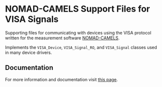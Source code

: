 # NOMAD-CAMELS Support Files for VISA Signals

Supporting files for communicating with devices using the VISA protocol written for the measurement software [NOMAD-CAMELS](https://fau-lap.github.io/NOMAD-CAMELS/).

Implements the `VISA_Device`, `VISA_Signal_RO`, and `VISA_Signal` classes used in many device drivers.

## Documentation

For more information and documentation visit [this page](https://fau-lap.github.io/NOMAD-CAMELS/docs/instruments.html).